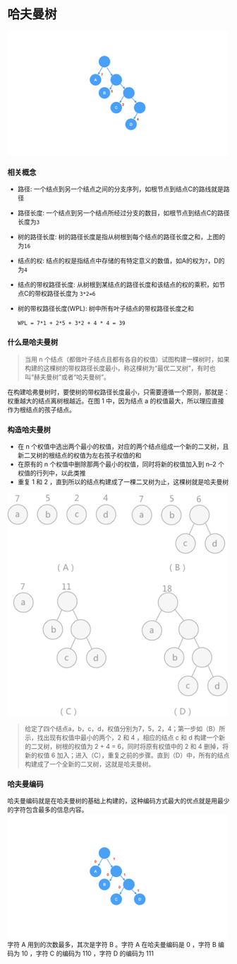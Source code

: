 # 哈夫曼树

<img src="../../images/tree/哈夫曼树.png" width="500">

### 相关概念
* 路径: 一个结点到另一个结点之间的分支序列，如根节点到结点C的路线就是路径
* 路径长度: 一个结点到另一个结点所经过分支的数目，如根节点到结点C的路径长度为`3`
* 树的路径长度: 树的路径长度是指从树根到每个结点的路径长度之和，上图的为`16`
* 结点的权: 结点的权是指结点中存储的有特定意义的数值，如A的权为`7`，D的为`4`
* 结点的带权路径长度: 从树根到某结点的路径长度和该结点的权的乘积，如节点C的带权路径长度为 `3*2=6`
* 树的带权路径长度(WPL): 树中所有叶子结点的带权路径长度之和

    `WPL = 7*1 + 2*5 + 3*2 + 4 * 4 = 39`

### 什么是哈夫曼树
> 当用 n 个结点（都做叶子结点且都有各自的权值）试图构建一棵树时，如果构建的这棵树的带权路径长度最小，称这棵树为“最优二叉树”，有时也叫“赫夫曼树”或者“哈夫曼树”。

在构建哈弗曼树时，要使树的带权路径长度最小，只需要遵循一个原则，那就是：权重越大的结点离树根越近。在图 1 中，因为结点 a 的权值最大，所以理应直接作为根结点的孩子结点。

### 构造哈夫曼树
* 在 n 个权值中选出两个最小的权值，对应的两个结点组成一个新的二叉树，且新二叉树的根结点的权值为左右孩子权值的和
* 在原有的 n 个权值中删除那两个最小的权值，同时将新的权值加入到 n–2 个权值的行列中，以此类推
* 重复 1 和 2 ，直到所以的结点构建成了一棵二叉树为止，这棵树就是哈夫曼树

<img src="../../images/tree/哈夫曼素构造过程.png" width="500">

> 给定了四个结点a，b，c，d，权值分别为7，5，2，4；第一步如（B）所示，找出现有权值中最小的两个，2 和 4 ，相应的结点 c 和 d 构建一个新的二叉树，树根的权值为 2 + 4 = 6，同时将原有权值中的 2 和 4 删掉，将新的权值 6 加入；进入（C），重复之前的步骤。直到（D）中，所有的结点构建成了一个全新的二叉树，这就是哈夫曼树。

### 哈夫曼编码
哈夫曼编码就是在哈夫曼树的基础上构建的，这种编码方式最大的优点就是用最少的字符包含最多的信息内容。
<img src="../../images/tree/哈夫曼编码.png" width="500">
字符 A 用到的次数最多，其次是字符 B 。字符 A 在哈夫曼编码是 0 ，字符 B 编码为 10 ，字符 C 的编码为 110 ，字符 D 的编码为 111
